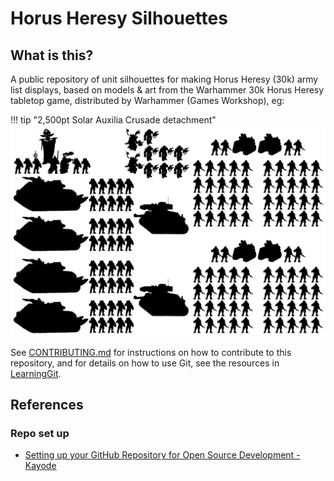 # Horus Heresy Silhouettes

## What is this?
A public repository of unit silhouettes for making Horus Heresy (30k) army list displays, based on models & art from the Warhammer 30k Horus Heresy tabletop game, distributed by Warhammer (Games Workshop), eg:

!!! tip "2,500pt Solar Auxilia Crusade detachment"
    ![Examples\CADracosan.svg](Examples\CADracosan.svg)

See [CONTRIBUTING.md](CONTRIBUTING.md) for instructions on how to contribute to this repository, and for details on how to use Git, see the resources in [LearningGit](LearningGit\Getting_started_with_Git.md).

## References
### Repo set up
- [Setting up your GitHub Repository for Open Source Development - Kayode](https://dev.to/zt4ff_1/setting-up-your-github-repository-for-open-source-development-43ce)
